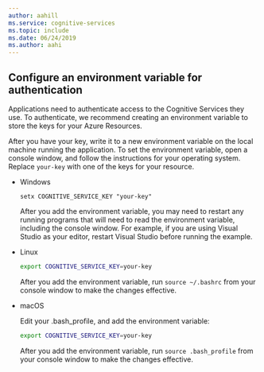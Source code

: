 ```yaml
---
author: aahill
ms.service: cognitive-services
ms.topic: include
ms.date: 06/24/2019
ms.author: aahi
---
```


## Configure an environment variable for authentication

Applications need to authenticate access to the Cognitive Services they use. To authenticate, we recommend creating an environment variable to store the keys for your Azure Resources. 

After you have your key, write it to a new environment variable on the local machine running the application. To set the environment variable, open a console window, and follow the instructions for your operating system. Replace `your-key` with one of the keys for your resource.

* Windows

    ```console
    setx COGNITIVE_SERVICE_KEY "your-key"
    ```

    After you add the environment variable, you may need to restart any running programs that will need to read the environment variable, including the console window. For example, if you are using Visual Studio as your editor, restart Visual Studio before running the example.

* Linux
    
    ```bash
    export COGNITIVE_SERVICE_KEY=your-key
    ```
    
    After you add the environment variable, run `source ~/.bashrc` from your console window to make the changes effective.
    
* macOS
    
    Edit your .bash_profile, and add the environment variable:
    
    ```bash
    export COGNITIVE_SERVICE_KEY=your-key
    ```
    
    After you add the environment variable, run `source .bash_profile` from your console window to make the changes effective.
